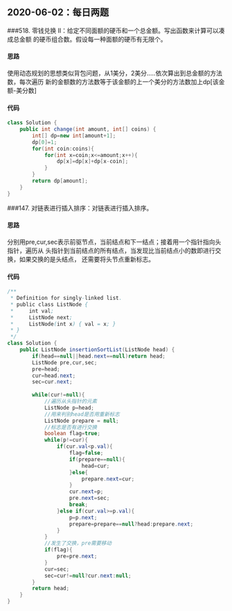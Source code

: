 ## 2020-06-02：每日两题

###518. 零钱兑换 II：给定不同面额的硬币和一个总金额。写出函数来计算可以凑成总金额
的硬币组合数。假设每一种面额的硬币有无限个。 
#### 思路
使用动态规划的思想类似背包问题，从1美分，2美分.....依次算出到总金额的方法数，每次遍历
新的金额数的方法数等于该金额的上一个美分的方法数加上dp[该金额-美分数]
#### 代码
```java
class Solution {
    public int change(int amount, int[] coins) {
        int[] dp=new int[amount+1];
        dp[0]=1;
        for(int coin:coins){
            for(int x=coin;x<=amount;x++){
                dp[x]=dp[x]+dp[x-coin];
            }
        }
        return dp[amount];
    }
}
```

###147. 对链表进行插入排序：对链表进行插入排序。
#### 思路
分别用pre,cur,sec表示前驱节点，当前结点和下一结点；接着用一个指针指向头指针，遍历从
头指针到当前结点的所有结点，当发现比当前结点小的数即进行交换，如果交换的是头结点，
还需要将头节点重新标志。
#### 代码
```java
/**
 * Definition for singly-linked list.
 * public class ListNode {
 *     int val;
 *     ListNode next;
 *     ListNode(int x) { val = x; }
 * }
 */
class Solution {
    public ListNode insertionSortList(ListNode head) {
        if(head==null||head.next==null)return head;
        ListNode pre,cur,sec;
        pre=head;
        cur=head.next;
        sec=cur.next;
        
        while(cur!=null){
            //遍历从头指针的元素
            ListNode p=head;
            //用来判别head是否用重新标志
            ListNode prepare = null;
            //标志是否有进行交换
            boolean flag=true;
            while(p!=cur){
                if(cur.val<p.val){
                    flag=false;
                    if(prepare==null){
                        head=cur;
                    }else{
                        prepare.next=cur;
                    }
                    cur.next=p;
                    pre.next=sec;
                    break;
                }else if(cur.val>=p.val){
                    p=p.next;
                    prepare=prepare==null?head:prepare.next;
                }
            }
            //发生了交换，pre需要移动
            if(flag){
                pre=pre.next;
            }
            cur=sec;
            sec=cur!=null?cur.next:null;
        }
        return head;
    }
}
```



<details class="details-reset details-overlay details-overlay-dark" style="box-sizing: border-box; display: block;"><summary data-hotkey="l" aria-label="Jump to line" role="button" style="box-sizing: border-box; display: list-item; cursor: pointer; list-style: none;"></summary></details>

 
